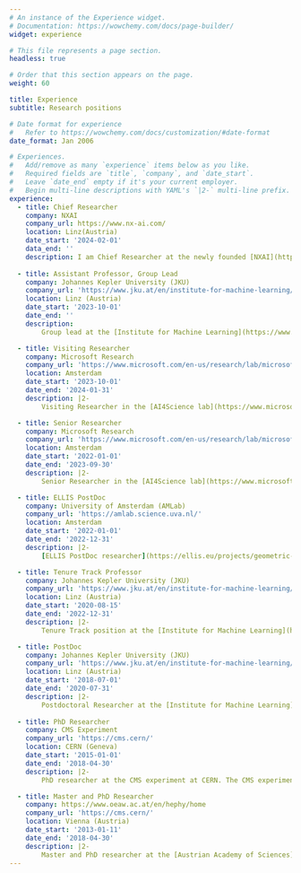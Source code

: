 ```yaml
---
# An instance of the Experience widget.
# Documentation: https://wowchemy.com/docs/page-builder/
widget: experience

# This file represents a page section.
headless: true

# Order that this section appears on the page.
weight: 60

title: Experience
subtitle: Research positions

# Date format for experience
#   Refer to https://wowchemy.com/docs/customization/#date-format
date_format: Jan 2006

# Experiences.
#   Add/remove as many `experience` items below as you like.
#   Required fields are `title`, `company`, and `date_start`.
#   Leave `date_end` empty if it's your current employer.
#   Begin multi-line descriptions with YAML's `|2-` multi-line prefix.
experience:
  - title: Chief Researcher
    company: NXAI
    company_url: https://www.nx-ai.com/
    location: Linz(Austria)
    date_start: '2024-02-01'
    data_end: ''
    description: I am Chief Researcher at the newly founded [NXAI](https://www.nx-ai.com/), building up a world-class research unit for LLM modeling and AI4Simulation 
    
  - title: Assistant Professor, Group Lead
    company: Johannes Kepler University (JKU) 
    company_url: 'https://www.jku.at/en/institute-for-machine-learning/'
    location: Linz (Austria)
    date_start: '2023-10-01'
    date_end: ''
    description: 
        Group lead at the [Institute for Machine Learning](https://www.jku.at/en/institute-for-machine-learning/) at the Johannes Kepler University (JKU). I have started a group “AI for data-driven simulations”. More to come soon!

  - title: Visiting Researcher
    company: Microsoft Research
    company_url: 'https://www.microsoft.com/en-us/research/lab/microsoft-research-ai4science/'
    location: Amsterdam 
    date_start: '2023-10-01'
    date_end: '2024-01-31'
    description: |2-
        Visiting Researcher in the [AI4Science lab](https://www.microsoft.com/en-us/research/lab/microsoft-research-ai4science/) at Microsoft Research. I keep working with my amazing team in Amsterdam/Cambridge/Redmond. We are pushing the limits!

  - title: Senior Researcher
    company: Microsoft Research
    company_url: 'https://www.microsoft.com/en-us/research/lab/microsoft-research-ai4science/'
    location: Amsterdam 
    date_start: '2022-01-01'
    date_end: '2023-09-30'
    description: |2-
        Senior Researcher in the [AI4Science lab](https://www.microsoft.com/en-us/research/lab/microsoft-research-ai4science/) at Microsoft Research. I have built a new research group for large-scale PDE modeling. Some of the research highlights comprise [Geometric (Clifford) algebras networks](https://microsoft.github.io/cliffordlayers/), [PDEArena](https://microsoft.github.io/pdearena/), and [ClimaX: the first foundation model for weather and climate](https://microsoft.github.io/ClimaX/).

  - title: ELLIS PostDoc
    company: University of Amsterdam (AMLab)
    company_url: 'https://amlab.science.uva.nl/'
    location: Amsterdam 
    date_start: '2022-01-01'
    date_end: '2022-12-31'
    description: |2-
        [ELLIS PostDoc researcher](https://ellis.eu/projects/geometric-deep-learning-and-partial-differential-equations) in the [Amsterdam Machine Learning Lab](https://amlab.science.uva.nl/) hosted by Max Welling. For my research, I received the [ELISE mobility program](https://www.elise-ai.eu/events/elise-mobility-program-for-phd-students-and-postdocs-two-participants-share-their-experiences). 

  - title: Tenure Track Professor
    company: Johannes Kepler University (JKU) 
    company_url: 'https://www.jku.at/en/institute-for-machine-learning/'
    location: Linz (Austria)
    date_start: '2020-08-15'
    date_end: '2022-12-31'
    description: |2-
        Tenure Track position at the [Institute for Machine Learning](https://www.jku.at/en/institute-for-machine-learning/) of Sepp Hochreiter at the Johannes Kepler University (JKU) Linz.

  - title: PostDoc
    company: Johannes Kepler University (JKU) 
    company_url: 'https://www.jku.at/en/institute-for-machine-learning/'
    location: Linz (Austria)
    date_start: '2018-07-01'
    date_end: '2020-07-31'
    description: |2-
        Postdoctoral Researcher at the [Institute for Machine Learning](https://www.jku.at/en/institute-for-machine-learning/) of Sepp Hochreiter at the Johannes Kepler University (JKU) Linz.
        
  - title: PhD Researcher
    company: CMS Experiment
    company_url: 'https://cms.cern/'
    location: CERN (Geneva)
    date_start: '2015-01-01'
    date_end: '2018-04-30'
    description: |2-
        PhD researcher at the CMS experiment at CERN. The CMS experiment is one of two general purpose experiments at the Large Hadron Collider (LHC) at [CERN](https://home.cern/), responsible for e.g., the [discovery of the Higgs boson](https://home.cern/science/physics/higgs-boson).

  - title: Master and PhD Researcher
    company: https://www.oeaw.ac.at/en/hephy/home
    company_url: 'https://cms.cern/'
    location: Vienna (Austria)
    date_start: '2013-01-11'
    date_end: '2018-04-30'
    description: |2-
        Master and PhD researcher at the [Austrian Academy of Sciences](https://www.oeaw.ac.at/en/oeaw-home/austrian-academy-of-sciences), working at the [Institute for High-Energy Physics](https://www.oeaw.ac.at/en/hephy/home). My [PhD Thesis thesis](https://cds.cern.ch/record/2622431/files/) was on the decay of neutral Higgs and Z bosons into pairs of tau leptons.
---
```

